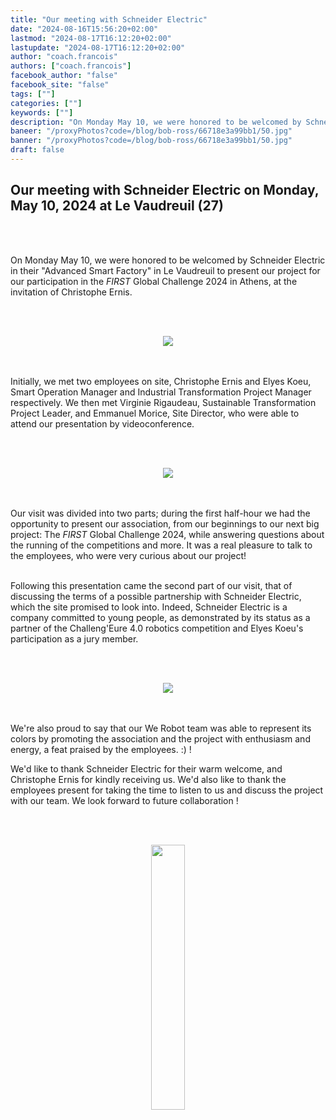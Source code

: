 ```yaml
---
title: "Our meeting with Schneider Electric"
date: "2024-08-16T15:56:20+02:00"
lastmod: "2024-08-17T16:12:20+02:00"
lastupdate: "2024-08-17T16:12:20+02:00"
author: "coach.francois"
authors: ["coach.francois"]
facebook_author: "false"
facebook_site: "false"
tags: [""]
categories: [""]
keywords: [""]
description: "On Monday May 10, we were honored to be welcomed by Schneider Electric at their Advanced Smart Factory 4.0 in Le Vaudreuil, France, to present our project to take part in the FIRST Global Challenge 2024. "
baneer: "/proxyPhotos?code=/blog/bob-ross/66718e3a99bb1/50.jpg"
banner: "/proxyPhotos?code=/blog/bob-ross/66718e3a99bb1/50.jpg"
draft: false
---
```

## Our meeting with Schneider Electric on Monday, May 10, 2024 at Le Vaudreuil (27)
<br><br>

On Monday May 10, we were honored to be welcomed by Schneider Electric in their "Advanced Smart Factory" in Le Vaudreuil to present our project for our participation in the <i>FIRST</i>  Global Challenge 2024 in Athens, at the invitation of Christophe Ernis.

<br><br>
<center>
<img src="/proxyPhotos?code=/blog/bob-ross/66718e3a99bb1/50.jpg">
</center>
<br><br>


Initially, we met two employees on site, Christophe Ernis and Elyes Koeu, Smart Operation Manager and Industrial Transformation Project Manager respectively. We then met Virginie Rigaudeau, Sustainable Transformation Project Leader, and Emmanuel Morice, Site Director, who were able to attend our presentation by videoconference.


<br><br>
<center>
<img src="/proxyPhotos?code=/blog/bob-ross/66719018c5a62/50.png">
</center>
<br><br>


Our visit was divided into two parts; during the first half-hour we had the opportunity to present our association, from our beginnings to our next big project: The <i>FIRST</i> Global Challenge 2024, while answering questions about the running of the competitions and more. It was a real pleasure to talk to the employees, who were very curious about our project!
<br><br>


Following this presentation came the second part of our visit, that of discussing the terms of a possible partnership with Schneider Electric, which the site promised to look into. Indeed, Schneider Electric is a company committed to young people, as demonstrated by its status as a partner of the Challeng'Eure 4.0 robotics competition and Elyes Koeu's participation as a jury member.

<br><br>
<center>
<img src="/proxyPhotos?code=/blog/bob-ross/6671a8f1c7484/50.jpg">
</center>
<br><br>

We're also proud to say that our We Robot team was able to represent its colors by promoting the association and the project with enthusiasm and energy, a feat praised by the employees. :) !

We'd like to thank Schneider Electric for their warm welcome, and Christophe Ernis for kindly receiving us. We'd also like to thank the employees present for taking the time to listen to us and discuss the project with our team. We look forward to future collaboration !


<br><br>
<center>
<img src="/posts/Schneider-Electric.png" width="33%">
</center>
<br><br>










